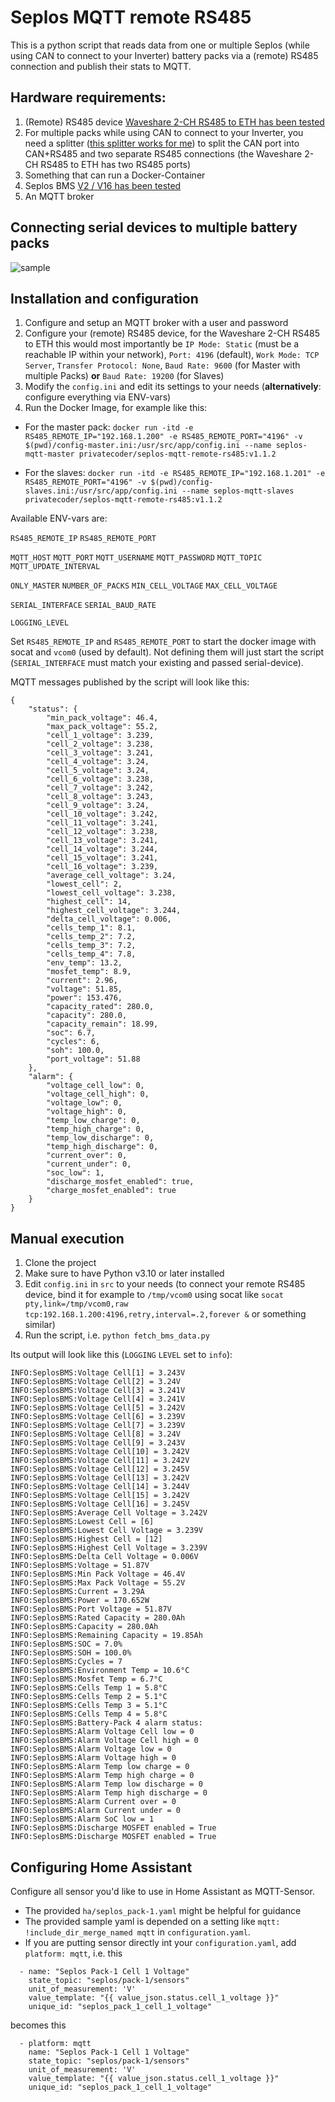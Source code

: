 # Seplos MQTT remote RS485
This is a python script that reads data from one or multiple Seplos (while using CAN to connect to your Inverter) battery packs via a (remote) RS485 connection and publish their stats to MQTT.

## Hardware requirements:

1. (Remote) RS485 device [Waveshare 2-CH RS485 to ETH has been tested](https://www.waveshare.com/2-ch-rs485-to-eth-b.htm)
2. For multiple packs while using CAN to connect to your Inverter, you need a splitter ([this splitter works for me](https://www.amazon.de/gp/product/B00D3KIQXC)) to split the CAN port into CAN+RS485 and two separate RS485 connections (the Waveshare 2-CH RS485 to ETH has two RS485 ports)
3. Something that can run a Docker-Container
4. Seplos BMS [V2 / V16 has been tested](https://www.seplos.com/bms-2.0.html)
5. An MQTT broker

## Connecting serial devices to multiple battery packs

![sample](https://github.com/Privatecoder/seplos-mqtt-remote-rs485/assets/45964815/de37d398-7580-452a-b942-3c374a8b86b6)

## Installation and configuration

1. Configure and setup an MQTT broker with a user and password
2. Configure your (remote) RS485 device, for the Waveshare 2-CH RS485 to ETH this would most importantly be `IP Mode: Static` (must be a reachable IP within your network), `Port: 4196` (default), `Work Mode: TCP Server`, `Transfer Protocol: None`, `Baud Rate: 9600` (for Master with multiple Packs) **or** `Baud Rate: 19200` (for Slaves)
3. Modify the `config.ini` and edit its settings to your needs (**alternatively**: configure everything via ENV-vars)
4. Run the Docker Image, for example like this:

- For the master pack: `docker run -itd -e RS485_REMOTE_IP="192.168.1.200" -e RS485_REMOTE_PORT="4196" -v $(pwd)/config-master.ini:/usr/src/app/config.ini --name seplos-mqtt-master privatecoder/seplos-mqtt-remote-rs485:v1.1.2`

- For the slaves: `docker run -itd -e RS485_REMOTE_IP="192.168.1.201" -e RS485_REMOTE_PORT="4196" -v $(pwd)/config-slaves.ini:/usr/src/app/config.ini --name seplos-mqtt-slaves privatecoder/seplos-mqtt-remote-rs485:v1.1.2`

Available ENV-vars are:

`RS485_REMOTE_IP`
`RS485_REMOTE_PORT`

`MQTT_HOST`
`MQTT_PORT`
`MQTT_USERNAME`
`MQTT_PASSWORD`
`MQTT_TOPIC`
`MQTT_UPDATE_INTERVAL`

`ONLY_MASTER`
`NUMBER_OF_PACKS`
`MIN_CELL_VOLTAGE`
`MAX_CELL_VOLTAGE`

`SERIAL_INTERFACE`
`SERIAL_BAUD_RATE`

`LOGGING_LEVEL`

Set `RS485_REMOTE_IP` and `RS485_REMOTE_PORT` to start the docker image with socat and `vcom0` (used by default).
Not defining them will just start the script (`SERIAL_INTERFACE` must match your existing and passed serial-device).

MQTT messages published by the script will look like this:
```
{
    "status": {
        "min_pack_voltage": 46.4,
        "max_pack_voltage": 55.2,
        "cell_1_voltage": 3.239,
        "cell_2_voltage": 3.238,
        "cell_3_voltage": 3.241,
        "cell_4_voltage": 3.24,
        "cell_5_voltage": 3.24,
        "cell_6_voltage": 3.238,
        "cell_7_voltage": 3.242,
        "cell_8_voltage": 3.243,
        "cell_9_voltage": 3.24,
        "cell_10_voltage": 3.242,
        "cell_11_voltage": 3.241,
        "cell_12_voltage": 3.238,
        "cell_13_voltage": 3.241,
        "cell_14_voltage": 3.244,
        "cell_15_voltage": 3.241,
        "cell_16_voltage": 3.239,
        "average_cell_voltage": 3.24,
        "lowest_cell": 2,
        "lowest_cell_voltage": 3.238,
        "highest_cell": 14,
        "highest_cell_voltage": 3.244,
        "delta_cell_voltage": 0.006,
        "cells_temp_1": 8.1,
        "cells_temp_2": 7.2,
        "cells_temp_3": 7.2,
        "cells_temp_4": 7.8,
        "env_temp": 13.2,
        "mosfet_temp": 8.9,
        "current": 2.96,
        "voltage": 51.85,
        "power": 153.476,
        "capacity_rated": 280.0,
        "capacity": 280.0,
        "capacity_remain": 18.99,
        "soc": 6.7,
        "cycles": 6,
        "soh": 100.0,
        "port_voltage": 51.88
    },
    "alarm": {
        "voltage_cell_low": 0,
        "voltage_cell_high": 0,
        "voltage_low": 0,
        "voltage_high": 0,
        "temp_low_charge": 0,
        "temp_high_charge": 0,
        "temp_low_discharge": 0,
        "temp_high_discharge": 0,
        "current_over": 0,
        "current_under": 0,
        "soc_low": 1,
        "discharge_mosfet_enabled": true,
        "charge_mosfet_enabled": true
    }
}
```

## Manual execution

1. Clone the project
2. Make sure to have Python v3.10 or later installed
3. Edit `config.ini` in `src` to your needs (to connect your remote RS485 device, bind it for example to `/tmp/vcom0` using socat like `socat pty,link=/tmp/vcom0,raw tcp:192.168.1.200:4196,retry,interval=.2,forever &` or something similar)
4. Run the script, i.e. `python fetch_bms_data.py`

Its output will look like this (`LOGGING` `LEVEL` set to `info`):
```
INFO:SeplosBMS:Voltage Cell[1] = 3.243V
INFO:SeplosBMS:Voltage Cell[2] = 3.24V
INFO:SeplosBMS:Voltage Cell[3] = 3.241V
INFO:SeplosBMS:Voltage Cell[4] = 3.241V
INFO:SeplosBMS:Voltage Cell[5] = 3.242V
INFO:SeplosBMS:Voltage Cell[6] = 3.239V
INFO:SeplosBMS:Voltage Cell[7] = 3.239V
INFO:SeplosBMS:Voltage Cell[8] = 3.24V
INFO:SeplosBMS:Voltage Cell[9] = 3.243V
INFO:SeplosBMS:Voltage Cell[10] = 3.242V
INFO:SeplosBMS:Voltage Cell[11] = 3.242V
INFO:SeplosBMS:Voltage Cell[12] = 3.245V
INFO:SeplosBMS:Voltage Cell[13] = 3.242V
INFO:SeplosBMS:Voltage Cell[14] = 3.244V
INFO:SeplosBMS:Voltage Cell[15] = 3.242V
INFO:SeplosBMS:Voltage Cell[16] = 3.245V
INFO:SeplosBMS:Average Cell Voltage = 3.242V
INFO:SeplosBMS:Lowest Cell = [6]
INFO:SeplosBMS:Lowest Cell Voltage = 3.239V
INFO:SeplosBMS:Highest Cell = [12]
INFO:SeplosBMS:Highest Cell Voltage = 3.239V
INFO:SeplosBMS:Delta Cell Voltage = 0.006V
INFO:SeplosBMS:Voltage = 51.87V
INFO:SeplosBMS:Min Pack Voltage = 46.4V
INFO:SeplosBMS:Max Pack Voltage = 55.2V
INFO:SeplosBMS:Current = 3.29A
INFO:SeplosBMS:Power = 170.652W
INFO:SeplosBMS:Port Voltage = 51.87V
INFO:SeplosBMS:Rated Capacity = 280.0Ah
INFO:SeplosBMS:Capacity = 280.0Ah
INFO:SeplosBMS:Remaining Capacity = 19.85Ah
INFO:SeplosBMS:SOC = 7.0%
INFO:SeplosBMS:SOH = 100.0%
INFO:SeplosBMS:Cycles = 7
INFO:SeplosBMS:Environment Temp = 10.6°C
INFO:SeplosBMS:Mosfet Temp = 6.7°C
INFO:SeplosBMS:Cells Temp 1 = 5.8°C
INFO:SeplosBMS:Cells Temp 2 = 5.1°C
INFO:SeplosBMS:Cells Temp 3 = 5.1°C
INFO:SeplosBMS:Cells Temp 4 = 5.8°C
INFO:SeplosBMS:Battery-Pack 4 alarm status:
INFO:SeplosBMS:Alarm Voltage Cell low = 0
INFO:SeplosBMS:Alarm Voltage Cell high = 0
INFO:SeplosBMS:Alarm Voltage low = 0
INFO:SeplosBMS:Alarm Voltage high = 0
INFO:SeplosBMS:Alarm Temp low charge = 0
INFO:SeplosBMS:Alarm Temp high charge = 0
INFO:SeplosBMS:Alarm Temp low discharge = 0
INFO:SeplosBMS:Alarm Temp high discharge = 0
INFO:SeplosBMS:Alarm Current over = 0
INFO:SeplosBMS:Alarm Current under = 0
INFO:SeplosBMS:Alarm SoC low = 1
INFO:SeplosBMS:Discharge MOSFET enabled = True
INFO:SeplosBMS:Discharge MOSFET enabled = True
```

## Configuring Home Assistant

Configure all sensor you'd like to use in Home Assistant as MQTT-Sensor.

- The provided `ha/seplos_pack-1.yaml` might be helpful for guidance
- The provided sample yaml is depended on a setting like `mqtt: !include_dir_merge_named mqtt` in `configuration.yaml`.
- If you are putting sensor directly int your `configuration.yaml`, add `platform: mqtt`, i.e. this

```
  - name: "Seplos Pack-1 Cell 1 Voltage"
    state_topic: "seplos/pack-1/sensors"
    unit_of_measurement: 'V'
    value_template: "{{ value_json.status.cell_1_voltage }}"
    unique_id: "seplos_pack_1_cell_1_voltage"
```

becomes this

```
  - platform: mqtt
    name: "Seplos Pack-1 Cell 1 Voltage"
    state_topic: "seplos/pack-1/sensors"
    unit_of_measurement: 'V'
    value_template: "{{ value_json.status.cell_1_voltage }}"
    unique_id: "seplos_pack_1_cell_1_voltage"
```
